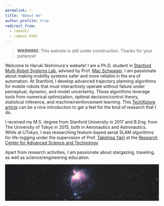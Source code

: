 ```yaml
---
permalink: /
title: "About me"
author_profile: true
redirect_from: 
  - /about/
  - /about.html
---
```


> **WARNING**: This website is still under construction. Thanks for your patience!

Welcome to Haruki Nishimura's website! I am a Ph.D. student in 
[Stanford Multi-Robot Systems Lab](https://msl.stanford.edu/), advised by Prof.
[Mac Schwager](https://web.stanford.edu/~schwager/).
I am passionate about making mobility systems safer and more reliable in the era of automation.
At Stanford, I develop advanced trajectory planning algorithms for mobile robots that must interactively operate without
failure under perceptual, dynamic, and model uncertainty. Those algorithms leverage tools from numerical optimization, 
optimal decision/control theory, statistical inference, and machine/reinforcement learning. 
This [TechXplore article](https://techxplore.com/news/2020-10-framework-safety-robots-crowded-environments.html) can be
a nice introduction to get a feel for the kind of research that I do.

I received my M.S. degree from Stanford University in 2017 and B.Eng. from The University of Tokyo in 2015, both in 
Aeronautics and Astronautics. While at UTokyo, I was researching feature-based aerial SLAM algorithms for life-logging 
under the supervision of Prof. [Takehisa Yairi](https://www.rcast.u-tokyo.ac.jp/en/research/people/staff-yairi_takehisa.html)
at the [Research Center for Advanced Science and Technology](https://www.rcast.u-tokyo.ac.jp/en/).

Apart from research activities, I am passionate about stargazing, traveling, as well as science/engineering education.

![M42 Nebula](/images/stars_2.jpg)